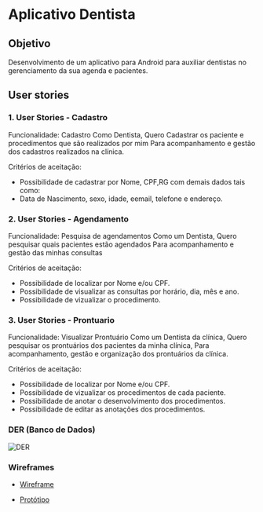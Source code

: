 # Aplicativo Dentista

## Objetivo

Desenvolvimento de um aplicativo para Android para auxiliar dentistas no gerenciamento da sua agenda e pacientes.

## User stories

### 1. User Stories - Cadastro

Funcionalidade: Cadastro
Como Dentista,
Quero Cadastrar os paciente e procedimentos que são realizados por mim
Para acompanhamento e gestão dos cadastros realizados na clínica.

Critérios de aceitação:
- Possibilidade de cadastrar por Nome, CPF,RG com demais dados tais como:
- Data de Nascimento, sexo, idade, eemail, telefone e endereço.

### 2. User Stories - Agendamento

Funcionalidade: Pesquisa de agendamentos
Como um Dentista,
Quero pesquisar quais pacientes estão agendados
Para acompanhamento e gestão das minhas consultas

Critérios de aceitação:
- Possibilidade de localizar por Nome e/ou CPF.
- Possibilidade de visualizar as consultas por horário, dia, mês e ano.
- Possibilidade de vizualizar o procedimento.

### 3. User Stories - Prontuario

Funcionalidade: Visualizar Prontuário
Como um Dentista da clínica,
Quero pesquisar os prontuários dos pacientes da minha clínica,
Para acompanhamento, gestão e organização dos prontuários da clínica.

Critérios de aceitação:
- Possibilidade de localizar por Nome e/ou CPF.
- Possibilidade de vizualizar os procedimentos de cada paciente.
- Possibilidade de anotar o desenvolvimento dos procedimentos.
- Possibilidade de editar as anotações dos procedimentos.

### DER (Banco de Dados)

![DER](https://i.imgur.com/yzBsDOD.png)

### Wireframes

- [Wireframe](https://www.figma.com/file/xPoJfrisuBUflwWP3qXDtq/App-Clinica-Odontol%C3%B3gica?node-id=0%3A1)

- [Protótipo](https://www.figma.com/proto/xPoJfrisuBUflwWP3qXDtq/App-Clinica-Odontol%C3%B3gica?node-id=106%3A117&scaling=scale-down)



